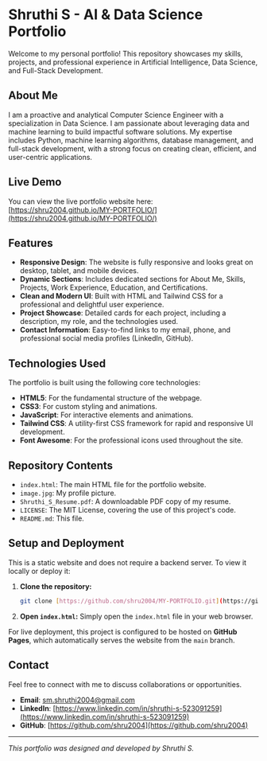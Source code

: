 # Shruthi S - AI & Data Science Portfolio

Welcome to my personal portfolio! This repository showcases my skills, projects, and professional experience in Artificial Intelligence, Data Science, and Full-Stack Development.

## About Me

I am a proactive and analytical Computer Science Engineer with a specialization in Data Science. I am passionate about leveraging data and machine learning to build impactful software solutions. My expertise includes Python, machine learning algorithms, database management, and full-stack development, with a strong focus on creating clean, efficient, and user-centric applications.

## Live Demo

You can view the live portfolio website here:
[https://shru2004.github.io/MY-PORTFOLIO/](https://shru2004.github.io/MY-PORTFOLIO/)

## Features

- **Responsive Design**: The website is fully responsive and looks great on desktop, tablet, and mobile devices.
- **Dynamic Sections**: Includes dedicated sections for About Me, Skills, Projects, Work Experience, Education, and Certifications.
- **Clean and Modern UI**: Built with HTML and Tailwind CSS for a professional and delightful user experience.
- **Project Showcase**: Detailed cards for each project, including a description, my role, and the technologies used.
- **Contact Information**: Easy-to-find links to my email, phone, and professional social media profiles (LinkedIn, GitHub).

## Technologies Used

The portfolio is built using the following core technologies:

- **HTML5**: For the fundamental structure of the webpage.
- **CSS3**: For custom styling and animations.
- **JavaScript**: For interactive elements and animations.
- **Tailwind CSS**: A utility-first CSS framework for rapid and responsive UI development.
- **Font Awesome**: For the professional icons used throughout the site.

## Repository Contents

- `index.html`: The main HTML file for the portfolio website.
- `image.jpg`: My profile picture.
- `Shruthi_S_Resume.pdf`: A downloadable PDF copy of my resume.
- `LICENSE`: The MIT License, covering the use of this project's code.
- `README.md`: This file.

## Setup and Deployment

This is a static website and does not require a backend server. To view it locally or deploy it:

1.  **Clone the repository:**
    ```bash
    git clone [https://github.com/shru2004/MY-PORTFOLIO.git](https://github.com/shru2004/MY-PORTFOLIO.git)
    ```
2.  **Open `index.html`:**
    Simply open the `index.html` file in your web browser.

For live deployment, this project is configured to be hosted on **GitHub Pages**, which automatically serves the website from the `main` branch.

## Contact

Feel free to connect with me to discuss collaborations or opportunities.

- **Email**: sm.shruthi2004@gmail.com
- **LinkedIn**: [https://www.linkedin.com/in/shruthi-s-523091259](https://www.linkedin.com/in/shruthi-s-523091259)
- **GitHub**: [https://github.com/shru2004](https://github.com/shru2004)

---
*This portfolio was designed and developed by Shruthi S.*
